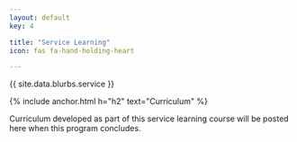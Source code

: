 ```yaml
---
layout: default
key: 4

title: "Service Learning"
icon: fas fa-hand-holding-heart

---
```


<p>
  {{ site.data.blurbs.service }}
</p>

{% include anchor.html h="h2" text="Curriculum" %}

<p>
  Curriculum developed as part of this service learning course will be posted here when this program concludes.
</p>
